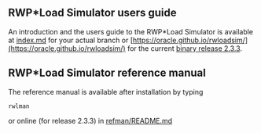 ## RWP\*Load Simulator users guide

An introduction and the users guide to the RWP\*Load Simulator is available at
[index.md](index.md) for your actual branch or
[https://oracle.github.io/rwloadsim/](https://oracle.github.io/rwloadsim/)
for the current
[binary release 2.3.3](https://github.com/oracle/rwloadsim/releases).

## RWP\*Load Simulator reference manual

The reference manual is available after installation by typing
```
rwlman
```
or online (for release 2.3.3) in [refman/README.md](refman/README.md)
